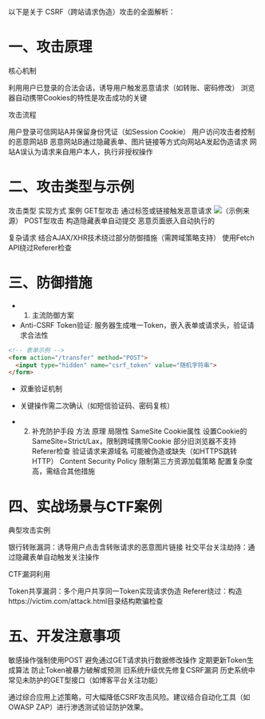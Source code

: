 以下是关于 ‌CSRF（跨站请求伪造）攻击‌的全面解析：

# 一、攻击原理

核心机制‌

利用用户已登录的合法会话，诱导用户触发恶意请求（如转账、密码修改）
浏览器自动携带Cookies的特性是攻击成功的关键

攻击流程‌

用户登录可信网站A并保留身份凭证（如Session Cookie）
用户访问攻击者控制的恶意网站B
恶意网站B通过隐藏表单、图片链接等方式向网站A发起伪造请求
网站A误认为请求来自用户本人，执行非授权操作

# 二、攻击类型与示例

攻击类型	实现方式	案例
GET型攻击‌	通过<img>标签或<a>链接触发恶意请求	<img src="http://bank.com/transfer?to=hacker&amount=1000">（示例来源）
POST型攻击‌	构造隐藏表单自动提交	恶意页面嵌入自动执行的<form action="http://bank.com/transfer" method="POST">
复杂请求‌	结合AJAX/XHR技术绕过部分防御措施（需跨域策略支持）	使用Fetch API绕过Referer检查


# 三、防御措施
- 1. 主流防御方案
- Anti-CSRF Token验证‌: 服务器生成唯一Token，嵌入表单或请求头，验证请求合法性
```html
<!-- 表单示例 -->
<form action="/transfer" method="POST">
  <input type="hidden" name="csrf_token" value="随机字符串">
</form>
```
- 双重验证机制‌
- 关键操作需二次确认（如短信验证码、密码复核）

- 2. 补充防护手段
方法	原理	局限性
SameSite Cookie属性‌	设置Cookie的SameSite=Strict/Lax，限制跨域携带Cookie	部分旧浏览器不支持
Referer检查‌	验证请求来源域名	可能被伪造或缺失（如HTTPS跳转HTTP）
Content Security Policy‌	限制第三方资源加载策略	配置复杂度高，需结合其他措施

# 四、实战场景与CTF案例

典型攻击实例‌

银行转账漏洞‌：诱导用户点击含转账请求的恶意图片链接
社交平台关注劫持‌：通过隐藏表单自动触发关注操作

CTF漏洞利用‌

Token共享漏洞‌：多个用户共享同一Token实现请求伪造
Referer绕过‌：构造https://victim.com/attack.html目录结构欺骗检查

# 五、开发注意事项

敏感操作强制使用POST‌
避免通过GET请求执行数据修改操作
定期更新Token生成算法‌
防止Token被暴力破解或预测
旧系统升级优先修复CSRF漏洞‌
历史系统中常见未防护的GET型接口（如博客平台关注功能）

通过综合应用上述策略，可大幅降低CSRF攻击风险。建议结合自动化工具（如OWASP ZAP）进行渗透测试验证防护效果。
